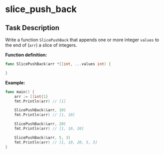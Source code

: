 # slice_push_back

## Task Description

Write a function `SlicePushBack` that appends one or more integer `values` to the end of (`arr`) a slice of integers.

**Function definition:**

```go
func SlicePushBack(arr *[]int, ...values int) {

}
```

**Example:**

```go
func main() {
    arr := []int{1}
    fmt.Println(arr) // [1]

    SlicePushBack(&arr, 10)
    fmt.Println(arr) // [1, 10]

    SlicePushBack(&arr, 20)
    fmt.Println(arr) // [1, 10, 20]

    SlicePushBack(&arr, 5, 3)
    fmt.Println(arr) // [1, 10, 20, 5, 3]
}
```
